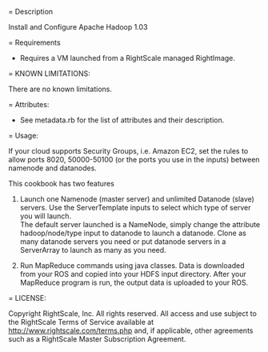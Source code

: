 = Description

Install and Configure Apache Hadoop 1.03 

= Requirements


* Requires a VM launched from a RightScale managed RightImage.

= KNOWN LIMITATIONS:

There are no known limitations.

= Attributes:

* See metadata.rb for the list of attributes and their description.

= Usage:

If your cloud supports Security Groups, i.e. Amazon EC2, set the rules to allow 
ports 8020, 50000-50100 (or the ports you use in the inputs) between namenode 
and datanodes.

This cookbook has two features

1. Launch one Namenode (master server) and unlimited Datanode (slave) servers.
Use the ServerTemplate inputs to select which type of server you will launch.  
The default server launched is a NameNode, simply change the attribute hadoop/node/type input
to datanode to launch a datanode.  Clone as many datanode servers you need or put datanode
servers in a ServerArray to launch as many as you need.

2. Run MapReduce commands using java classes.  Data is downloaded from your ROS
and copied into your HDFS input directory.  After your MapReduce program is run, the 
output data is uploaded to your ROS.


= LICENSE:

Copyright RightScale, Inc. All rights reserved.  All access and use subject to
the RightScale Terms of Service available at http://www.rightscale.com/terms.php
and, if applicable, other agreements such as a RightScale Master Subscription
Agreement.

